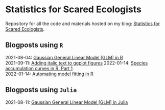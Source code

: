 # Statistics for Scared Ecologists

Repository for all the code and materials hosted on my blog: [Statistics for Scared Ecologists](https://statsforscaredecologists.netlify.app/). 

## Blogposts using `R`

2021-08-04: [Gaussian General Linear Model [GLM] in R](https://statsforscaredecologists.netlify.app/posts/2021-08-04-gaussian-general-linear-model-glm/)  
2021-09-11: [Adding italic text to ggplot figures](https://statsforscaredecologists.netlify.app/posts/2021-09-17-adding-italics-to-ggplot-figures/)
2022-01-14: [Species accumulation curves in R: Part 1](https://statsforscaredecologists.netlify.app/posts/2022-01-14-species-accumulation-cures-in-r-part-1/)  
2022-01-14: [Automating model fitting in R](https://statsforscaredecologists.netlify.app/posts/2022-02-09-automating-model-fitting-in-r-using-functional-programming/)

## Blogposts using `Julia` 

2021-08-11: [Gaussian General Linear Model [GLM] in Julia]()
